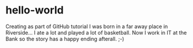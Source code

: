 # hello-world
Creating as part of GitHub tutorial
I was born in a far away place in Riverside...  I ate a lot and played a lot of basketball.  Now I work in IT at the Bank so the story has a happy ending afterall.  ;-)
